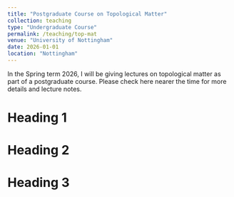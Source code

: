 ```yaml
---
title: "Postgraduate Course on Topological Matter"
collection: teaching
type: "Undergraduate Course"
permalink: /teaching/top-mat
venue: "University of Nottingham"
date: 2026-01-01
location: "Nottingham"
---
```


In the Spring term 2026, I will be giving lectures on topological matter as part of a postgraduate course. Please check here nearer the time for more details and lecture notes.

Heading 1
======

Heading 2
======

Heading 3
======
